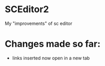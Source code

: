 # SCEditor2
My "improvements" of sc editor


# Changes made so far:
- links inserted now open in a new tab
